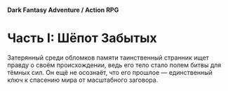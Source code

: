 #### Dark Fantasy Adventure / Action RPG

# Часть I: Шёпот Забытых

Затерянный среди обломков памяти таинственный странник ищет правду о своём происхождении, ведь его тело стало полем битвы для тёмных сил. Он ещё не осознаёт, что его прошлое — единственный ключ к спасению мира от масштабного заговора.
